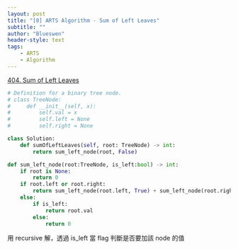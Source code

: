 ```yaml
---
layout: post
title: "[0] ARTS Algorithm - Sum of Left Leaves"
subtitle: ""
author: "Blueswen"
header-style: text
tags:
    - ARTS
    - Algorithm
---
```


[404. Sum of Left Leaves](https://leetcode.com/problems/sum-of-left-leaves/)

```python
# Definition for a binary tree node.
# class TreeNode:
#     def __init__(self, x):
#         self.val = x
#         self.left = None
#         self.right = None

class Solution:
    def sumOfLeftLeaves(self, root: TreeNode) -> int:
        return sum_left_node(root, False)

def sum_left_node(root:TreeNode, is_left:bool) -> int:
    if root is None:
        return 0
    if root.left or root.right:
        return sum_left_node(root.left, True) + sum_left_node(root.right, False)
    else:
        if is_left:
            return root.val
        else:
            return 0
```

用 recursive 解，透過 is_left 當 flag 判斷是否要加該 node 的值
